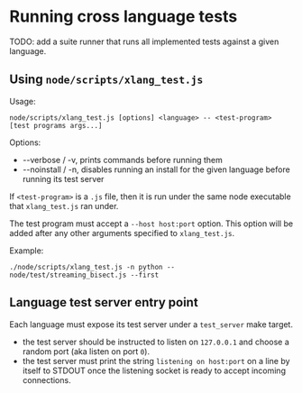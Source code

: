 # Running cross language tests

TODO: add a suite runner that runs all implemented tests against a given
language.

## Using `node/scripts/xlang_test.js`

Usage:

```
node/scripts/xlang_test.js [options] <language> -- <test-program> [test programs args...]
```

Options:
- --verbose / -v, prints commands before running them
- --noinstall / -n, disables running an install for the given language before
  running its test server

If `<test-program>` is a `.js` file, then it is run under the same node
executable that `xlang_test.js` ran under.

The test program must accept a `--host host:port` option.  This option will be
added after any other arguments specified to `xlang_test.js`.

Example:
```
./node/scripts/xlang_test.js -n python -- node/test/streaming_bisect.js --first
```

## Language test server entry point

Each language must expose its test server under a `test_server` make target.

- the test server should be instructed to listen on `127.0.0.1` and choose a
  random port (aka listen on port `0`).
- the test server must print the string `listening on host:port` on a line by
  itself to STDOUT once the listening socket is ready to accept incoming
  connections.
